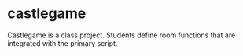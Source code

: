 # castlegame
Castlegame is a class project. Students define room functions that are integrated with the primary script.
